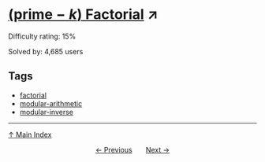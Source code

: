 # [$(\text{prime}-k)$ Factorial](https://projecteuler.net/problem=381) ↗️

Difficulty rating: 15%

Solved by: 4,685 users
## Tags

- [factorial](../tags/factorial.md)
- [modular-arithmetic](../tags/modular-arithmetic.md)
- [modular-inverse](../tags/modular-inverse.md)



---

[↑ Main Index](../README.md)


<div align=center><a href='380.md'>← Previous</a> &nbsp;&nbsp; &nbsp;&nbsp;  <a href='382.md'>Next →</a></div>
